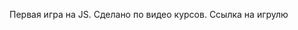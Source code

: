 Первая игра на JS. Сделано по видео курсов.
<a href="https://tronev.github.io/first_game_js/index.html"></a> Ссылка на игрулю

